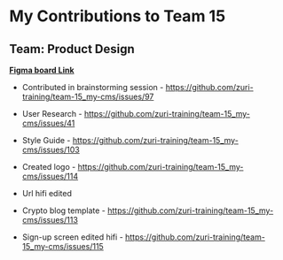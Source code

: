 # My Contributions to Team 15

## Team: Product Design

**[Figma board Link](https://www.figma.com/file/Uujc2NV7Sx6qOsWX9JYl0v/Team-15_My-cms?node-id=0%3A1)**

- Contributed in brainstorming session - <https://github.com/zuri-training/team-15_my-cms/issues/97>

- User Research - <https://github.com/zuri-training/team-15_my-cms/issues/41>

- Style Guide - <https://github.com/zuri-training/team-15_my-cms/issues/103>

- Created logo - <https://github.com/zuri-training/team-15_my-cms/issues/114>

- Url hifi edited

- Crypto blog template - <https://github.com/zuri-training/team-15_my-cms/issues/113>

- Sign-up screen edited hifi - <https://github.com/zuri-training/team-15_my-cms/issues/115>

